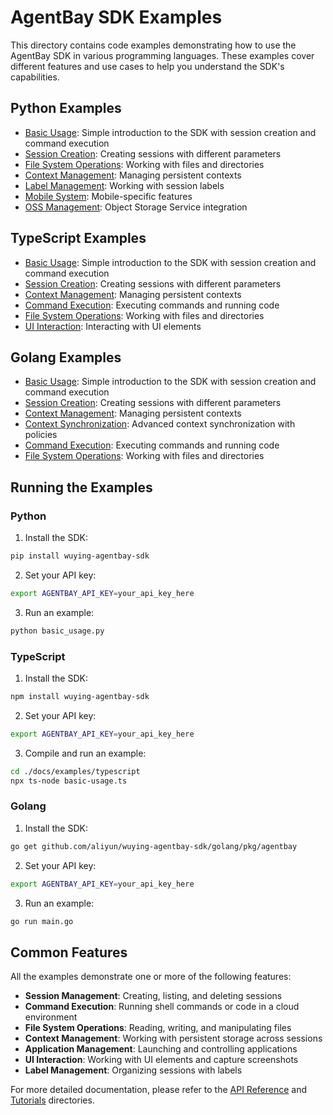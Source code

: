 # AgentBay SDK Examples

This directory contains code examples demonstrating how to use the AgentBay SDK in various programming languages. These examples cover different features and use cases to help you understand the SDK's capabilities.

## Python Examples

- [Basic Usage](python/basic_usage.py): Simple introduction to the SDK with session creation and command execution
- [Session Creation](python/session_creation): Creating sessions with different parameters
- [File System Operations](python/file_system/README.md): Working with files and directories
- [Context Management](python/context_management): Managing persistent contexts
- [Label Management](python/label_management): Working with session labels
- [Mobile System](python/mobile_system): Mobile-specific features
- [OSS Management](python/oss_management): Object Storage Service integration

## TypeScript Examples

- [Basic Usage](typescript/basic-usage.ts): Simple introduction to the SDK with session creation and command execution
- [Session Creation](typescript/session-creation): Creating sessions with different parameters
- [Context Management](typescript/context-management): Managing persistent contexts
- [Command Execution](typescript/command-example): Executing commands and running code
- [File System Operations](typescript/filesystem-example): Working with files and directories
- [UI Interaction](typescript/ui-example): Interacting with UI elements

## Golang Examples

- [Basic Usage](golang/basic_usage): Simple introduction to the SDK with session creation and command execution
- [Session Creation](golang/session_creation): Creating sessions with different parameters
- [Context Management](golang/context_management): Managing persistent contexts
- [Context Synchronization](golang/context_sync_example): Advanced context synchronization with policies
- [Command Execution](golang/command_example): Executing commands and running code
- [File System Operations](golang/filesystem_example): Working with files and directories

## Running the Examples

### Python

1. Install the SDK:
```bash
pip install wuying-agentbay-sdk
```

2. Set your API key:
```bash
export AGENTBAY_API_KEY=your_api_key_here
```

3. Run an example:
```bash
python basic_usage.py
```

### TypeScript

1. Install the SDK:
```bash
npm install wuying-agentbay-sdk
```

2. Set your API key:
```bash
export AGENTBAY_API_KEY=your_api_key_here
```

3. Compile and run an example:
```bash
cd ./docs/examples/typescript
npx ts-node basic-usage.ts
```

### Golang

1. Install the SDK:
```bash
go get github.com/aliyun/wuying-agentbay-sdk/golang/pkg/agentbay
```

2. Set your API key:
```bash
export AGENTBAY_API_KEY=your_api_key_here
```

3. Run an example:
```bash
go run main.go
```

## Common Features

All the examples demonstrate one or more of the following features:

- **Session Management**: Creating, listing, and deleting sessions
- **Command Execution**: Running shell commands or code in a cloud environment
- **File System Operations**: Reading, writing, and manipulating files
- **Context Management**: Working with persistent storage across sessions
- **Application Management**: Launching and controlling applications
- **UI Interaction**: Working with UI elements and capture screenshots
- **Label Management**: Organizing sessions with labels

For more detailed documentation, please refer to the [API Reference](../api-reference) and [Tutorials](../tutorials) directories.

